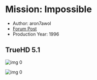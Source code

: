 # Mission: Impossible

* Author: aron7awol
* [Forum Post](https://www.avsforum.com/threads/bass-eq-for-filtered-movies.2995212/post-57322644)
* Production Year: 1996

## TrueHD 5.1

![img 0](https://i.imgur.com/dkAcKGW.jpg)

![img 0](https://i.imgur.com/Mpu73xn.png)


